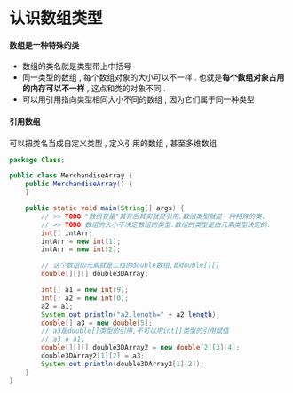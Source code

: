 # 认识数组类型

#### 数组是一种特殊的类

* 数组的类名就是类型带上中括号
* 同一类型的数组 , 每个数组对象的大小可以不一样 . 也就是**每个数组对象占用的内存可以不一样** , 这点和类的对象不同 . 
* 可以用引用指向类型相同大小不同的数组 , 因为它们属于同一种类型

#### 引用数组

可以把类名当成自定义类型 , 定义引用的数组 , 甚至多维数组

```java
package Class;

public class MerchandiseArray {
    public MerchandiseArray() {
    }

    public static void main(String[] args) {
        // >> TODO "数组变量"其背后其实就是引用.数组类型就是一种特殊的类.
        // >> TODO 数组的大小不决定数组的类型.数组的类型是由元素类型决定的.
        int[] intArr;
        intArr = new int[1];
        intArr = new int[2];

        // 这个数组的元素就是二维的double数组,即double[][]
        double[][][] double3DArray;

        int[] a1 = new int[9];
        int[] a2 = new int[0];
        a2 = a1;
        System.out.println("a2.length=" + a2.length);
        double[] a3 = new double[5];
        // a3是double[]类型的引用,不可以用int[]类型的引用赋值
        // a3 ≠ a1;
        double[][][] double3DArray2 = new double[2][3][4];
        double3DArray2[1][2] = a3;
        System.out.println(double3DArray2[1][2]);
    }
}

```



